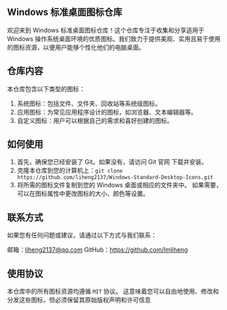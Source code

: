 ## Windows 标准桌面图标仓库
欢迎来到 Windows 标准桌面图标仓库！这个仓库专注于收集和分享适用于 Windows 操作系统桌面环境的优质图标。我们致力于提供美观、实用且易于使用的图标资源，以便用户能够个性化他们的电脑桌面。

## 仓库内容
本仓库包含以下类型的图标：

1. 系统图标：包括文件、文件夹、回收站等系统级图标。
2. 应用图标：为常见应用程序设计的图标，如浏览器、文本编辑器等。
3. 自定义图标：用户可以根据自己的需求和喜好创建的图标。
   
## 如何使用
1. 首先，确保您已经安装了 Git。如果没有，请访问 Git 官网 下载并安装。
2. 克隆本仓库到您的计算机上：`git clone https://github.com/liheng2137/Windows-Standard-Desktop-Icons.git`
3. 将所需的图标文件复制到您的 Windows 桌面或相应的文件夹中。
如果需要，可以在图标属性中更改图标的大小、颜色等设置。

## 联系方式
如果您有任何问题或建议，请通过以下方式与我们联系：

邮箱：liheng2137@qq.com
GitHub：https://github.com/lmliheng
## 使用协议
本仓库中的所有图标资源均遵循 `MIT` 协议。
这意味着您可以自由地使用、修改和分发这些图标，但必须保留其原始版权声明和许可信息

